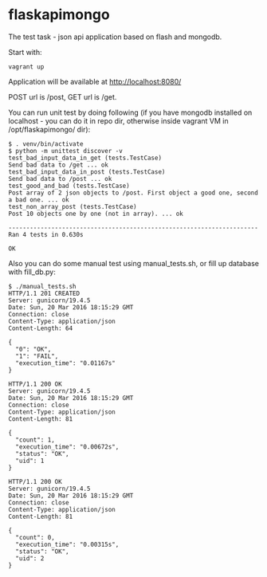# flaskapimongo

The test task - json api application based on flash and mongodb.

Start with:
```
vagrant up
```

Application will be available at [http://localhost:8080/](http://localhost:8080/)

POST url is /post, GET url is /get.

You can run unit test by doing following (if you have mongodb installed on localhost - you can do it in repo dir, otherwise inside vagrant VM in /opt/flaskapimongo/ dir):

```
$ . venv/bin/activate
$ python -m unittest discover -v
test_bad_input_data_in_get (tests.TestCase)
Send bad data to /get ... ok
test_bad_input_data_in_post (tests.TestCase)
Send bad data to /post ... ok
test_good_and_bad (tests.TestCase)
Post array of 2 json objects to /post. First object a good one, second a bad one. ... ok
test_non_array_post (tests.TestCase)
Post 10 objects one by one (not in array). ... ok

----------------------------------------------------------------------
Ran 4 tests in 0.630s

OK
```

Also you can do some manual test using manual_tests.sh, or fill up database with fill_db.py:
```
$ ./manual_tests.sh 
HTTP/1.1 201 CREATED
Server: gunicorn/19.4.5
Date: Sun, 20 Mar 2016 18:15:29 GMT
Connection: close
Content-Type: application/json
Content-Length: 64

{
  "0": "OK", 
  "1": "FAIL", 
  "execution_time": "0.01167s"
}

HTTP/1.1 200 OK
Server: gunicorn/19.4.5
Date: Sun, 20 Mar 2016 18:15:29 GMT
Connection: close
Content-Type: application/json
Content-Length: 81

{
  "count": 1, 
  "execution_time": "0.00672s", 
  "status": "OK", 
  "uid": 1
}

HTTP/1.1 200 OK
Server: gunicorn/19.4.5
Date: Sun, 20 Mar 2016 18:15:29 GMT
Connection: close
Content-Type: application/json
Content-Length: 81

{
  "count": 0, 
  "execution_time": "0.00315s", 
  "status": "OK", 
  "uid": 2
}
```
